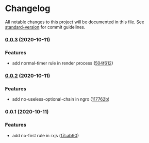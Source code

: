 # Changelog

All notable changes to this project will be documented in this file. See [standard-version](https://github.com/conventional-changelog/standard-version) for commit guidelines.

### [0.0.3](https://github.com/fengyinchao/eslint-plugin-custom/compare/v0.0.2...v0.0.3) (2020-10-11)


### Features

* add normal-timer rule in render process ([504f612](https://github.com/fengyinchao/eslint-plugin-custom/commit/504f612446ec3dbf959e2f07462af68a2cc5e363))

### [0.0.2](https://github.com/fengyinchao/eslint-plugin-custom/compare/v0.0.1...v0.0.2) (2020-10-11)


### Features

* add no-useless-optional-chain in ngrx ([117762b](https://github.com/fengyinchao/eslint-plugin-custom/commit/117762bb2cf3aca4ceee24acaa859ca63b4d3585))

### 0.0.1 (2020-10-11)


### Features

* add no-first rule in rxjs ([f7cab90](https://github.com/fengyinchao/eslint-plugin-custom/commit/f7cab9057d40cca42488d5074330337d8cfda882))
